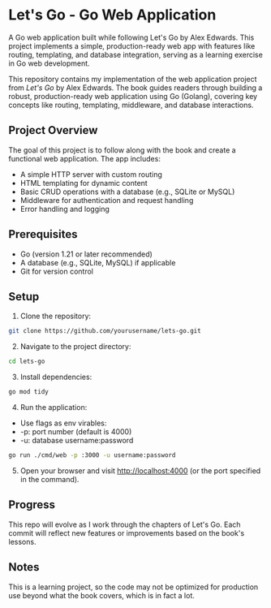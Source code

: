 # Let's Go - Go Web Application

A Go web application built while following Let's Go by Alex Edwards. This project implements a simple, production-ready web app with features like routing, templating, and database integration, serving as a learning exercise in Go web development.

This repository contains my implementation of the web application project from *Let's Go* by Alex Edwards. The book guides readers through building a robust, production-ready web application using Go (Golang), covering key concepts like routing, templating, middleware, and database interactions.

## Project Overview

The goal of this project is to follow along with the book and create a functional web application. The app includes:

- A simple HTTP server with custom routing
- HTML templating for dynamic content
- Basic CRUD operations with a database (e.g., SQLite or MySQL)
- Middleware for authentication and request handling
- Error handling and logging

## Prerequisites

- Go (version 1.21 or later recommended)
- A database (e.g., SQLite, MySQL) if applicable
- Git for version control

## Setup

1. Clone the repository:

 ```bash
 git clone https://github.com/yourusername/lets-go.git
 ```

2. Navigate to the project directory:

 ```bash
 cd lets-go
 ```

3. Install dependencies:

 ```bash
 go mod tidy
 ```

4. Run the application:

- Use flags as env virables:
- -p: port number (default is 4000)
- -u: database username:password

 ```bash
 go run ./cmd/web -p :3000 -u username:password
 ```

5. Open your browser and visit <http://localhost:4000> (or the port specified in the command).

## Progress

This repo will evolve as I work through the chapters of Let's Go. Each commit will reflect new features or improvements based on the book's lessons.

## Notes

This is a learning project, so the code may not be optimized for production use beyond what the book covers, which is in fact a lot.
